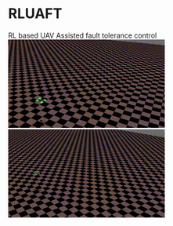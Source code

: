 # RLUAFT
RL based UAV Assisted fault tolerance control
![Demo Animation](https://github.com/MACSCLAB/RLUAFT/blob/main/Figure/fault_output.gif)
![Demo Animation2](https://github.com/MACSCLAB/RLUAFT/blob/main/Figure/output.gif)
